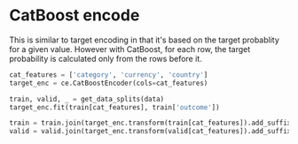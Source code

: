 # CatBoost encode
This is similar to target encoding in that it's based on the target probablity for a given value. However with CatBoost, for each row, the target probability is calculated only from the rows before it.

```python
cat_features = ['category', 'currency', 'country']
target_enc = ce.CatBoostEncoder(cols=cat_features)

train, valid, _ = get_data_splits(data)
target_enc.fit(train[cat_features], train['outcome'])

train = train.join(target_enc.transform(train[cat_features]).add_suffix('_cb'))
valid = valid.join(target_enc.transform(valid[cat_features]).add_suffix('_cb')
```
